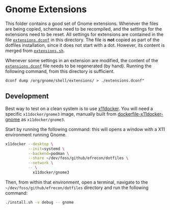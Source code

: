 # Gnome Extensions

This folder contains a good set of Gnome extensions. Whenever the files are
being copied, schemas need to be recompiled, and the settings for the extensions
need to be reset. All settings for extensions are contained in the file
[`extensions.dconf`](./extensions.dconf) in this directory. The file is **not**
copied as part of the dotfiles installation, since it does not start with a dot.
However, its content is merged from [`extensions.sh`](./extensions.sh).

Whenever some settings in an extension are modified, the content of the
[`extensions.dconf`](./extensions.dconf) file needs to be regenerated (by hand).
Running the following command, from this directory is sufficient.

```shell
dconf dump /org/gnome/shell/extensions/ > ./extensions.dconf"
```

## Development

Best way to test on a clean system is to use [x11docker]. You will need a
specific `x11docker/gnome3` image, manually built from
[dockerfile-x11docker-gnome] as `x11docker/gnome3`.

Start by running the following command: this will opens a window with a X11
environment running Gnome.

```bash
x11docker --desktop \
          --init=systemd \
          --backend=podman \
          --share ~/dev/foss/github/efrecon/dotfiles \
          --network \
          -- \
            x11docker/gnome3
```

Then, from within that environment, open a terminal, navigate to the
`~/dev/foss/github/efrecon/dotfiles` directory and run the following command:

```bash
./install.sh -v debug -- gnome
```

  [x11docker]: https://github.com/mviereck/x11docker
  [dockerfile-x11docker-gnome]: https://github.com/efrecon/dockerfile-x11docker-gnome
